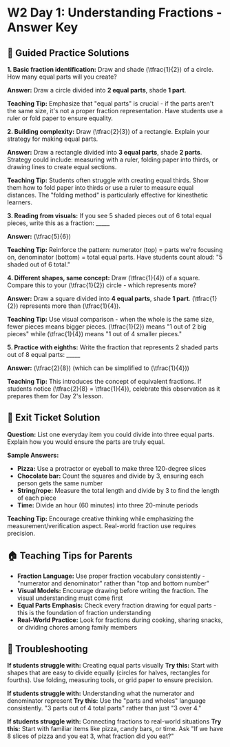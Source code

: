 # W2 Day 1: Understanding Fractions - Answer Key

## 📝 Guided Practice Solutions

**1. Basic fraction identification:**
Draw and shade \(\tfrac{1}{2}\) of a circle. How many equal parts will you create?

**Answer:** Draw a circle divided into **2 equal parts**, shade **1 part**.

**Teaching Tip:** Emphasize that "equal parts" is crucial - if the parts aren't the same size, it's not a proper fraction representation. Have students use a ruler or fold paper to ensure equality.

**2. Building complexity:**
Draw \(\tfrac{2}{3}\) of a rectangle. Explain your strategy for making equal parts.

**Answer:** Draw a rectangle divided into **3 equal parts**, shade **2 parts**. Strategy could include: measuring with a ruler, folding paper into thirds, or drawing lines to create equal sections.

**Teaching Tip:** Students often struggle with creating equal thirds. Show them how to fold paper into thirds or use a ruler to measure equal distances. The "folding method" is particularly effective for kinesthetic learners.

**3. Reading from visuals:**
If you see 5 shaded pieces out of 6 total equal pieces, write this as a fraction: _____

**Answer:** \(\tfrac{5}{6}\)

**Teaching Tip:** Reinforce the pattern: numerator (top) = parts we're focusing on, denominator (bottom) = total equal parts. Have students count aloud: "5 shaded out of 6 total."

**4. Different shapes, same concept:**
Draw \(\tfrac{1}{4}\) of a square. Compare this to your \(\tfrac{1}{2}\) circle - which represents more?

**Answer:** Draw a square divided into **4 equal parts**, shade **1 part**. \(\tfrac{1}{2}\) represents more than \(\tfrac{1}{4}\).

**Teaching Tip:** Use visual comparison - when the whole is the same size, fewer pieces means bigger pieces. \(\tfrac{1}{2}\) means "1 out of 2 big pieces" while \(\tfrac{1}{4}\) means "1 out of 4 smaller pieces."

**5. Practice with eighths:**
Write the fraction that represents 2 shaded parts out of 8 equal parts: _____

**Answer:** \(\tfrac{2}{8}\) (which can be simplified to \(\tfrac{1}{4}\))

**Teaching Tip:** This introduces the concept of equivalent fractions. If students notice \(\tfrac{2}{8} = \tfrac{1}{4}\), celebrate this observation as it prepares them for Day 2's lesson.

## 🎯 Exit Ticket Solution

**Question:** List one everyday item you could divide into three equal parts. Explain how you would ensure the parts are truly equal.

**Sample Answers:**
- **Pizza:** Use a protractor or eyeball to make three 120-degree slices
- **Chocolate bar:** Count the squares and divide by 3, ensuring each person gets the same number
- **String/rope:** Measure the total length and divide by 3 to find the length of each piece
- **Time:** Divide an hour (60 minutes) into three 20-minute periods

**Teaching Tip:** Encourage creative thinking while emphasizing the measurement/verification aspect. Real-world fraction use requires precision.

## 🏠 Teaching Tips for Parents

- **Fraction Language:** Use proper fraction vocabulary consistently - "numerator and denominator" rather than "top and bottom number"
- **Visual Models:** Encourage drawing before writing the fraction. The visual understanding must come first
- **Equal Parts Emphasis:** Check every fraction drawing for equal parts - this is the foundation of fraction understanding
- **Real-World Practice:** Look for fractions during cooking, sharing snacks, or dividing chores among family members

## 🔧 Troubleshooting

**If students struggle with:** Creating equal parts visually
**Try this:** Start with shapes that are easy to divide equally (circles for halves, rectangles for fourths). Use folding, measuring tools, or grid paper to ensure precision.

**If students struggle with:** Understanding what the numerator and denominator represent
**Try this:** Use the "parts and wholes" language consistently. "3 parts out of 4 total parts" rather than just "3 over 4."

**If students struggle with:** Connecting fractions to real-world situations
**Try this:** Start with familiar items like pizza, candy bars, or time. Ask "If we have 8 slices of pizza and you eat 3, what fraction did you eat?"
